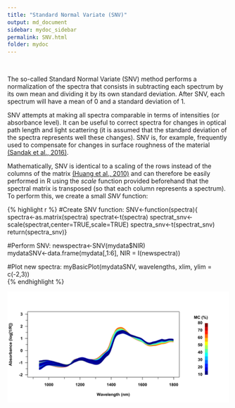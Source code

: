 ```yaml
---
title: "Standard Normal Variate (SNV)"
output: md_document
sidebar: mydoc_sidebar
permalink: SNV.html
folder: mydoc
---
```




<br>


The so-called Standard Normal Variate (SNV) method performs a normalization of the spectra that consists in subtracting each spectrum by its own mean and dividing it by its own standard deviation. After SNV, each spectrum will have a mean of 0 and a standard deviation of 1. 

SNV attempts at making all spectra comparable in terms of intensities (or absorbance level). It can be useful to correct spectra for changes in optical path length and light scattering (it is assumed that the standard deviation of the spectra represents well these changes). SNV is, for example, frequently used to compensate for changes in surface roughness of the material [(Sandak et al., 2016)](https://journals.sagepub.com/doi/abs/10.1255/jnirs.1255). 

Mathematically, SNV is identical to a scaling of the rows instead of the columns of the matrix [(Huang et al., 2010)](https://www.americanpharmaceuticalreview.com/Featured-Articles/116330-Practical-Considerations-in-Data-Pre-treatment-for-NIR-and-Raman-Spectroscopy/) and can therefore be easily performed in R using the *scale* function provided beforehand that the spectral matrix is transposed (so that each column represents a spectrum). To perform this, we create a small *SNV* function:  



{% highlight r %}
#Create SNV function:
SNV<-function(spectra){                                             
  spectra<-as.matrix(spectra)
  spectrat<-t(spectra)
  spectrat_snv<-scale(spectrat,center=TRUE,scale=TRUE)
  spectra_snv<-t(spectrat_snv)
  return(spectra_snv)}

#Perform SNV:
newspectra<-SNV(mydata$NIR)                       
mydataSNV<-data.frame(mydata[,1:6], NIR = I(newspectra))

#Plot new spectra:
myBasicPlot(mydataSNV, wavelengths, xlim, ylim = c(-2,3))   
{% endhighlight %}

<img src="/images/SNV-1.svg" title="plot of chunk SNV" alt="plot of chunk SNV" style="display: block; margin: auto;" />
